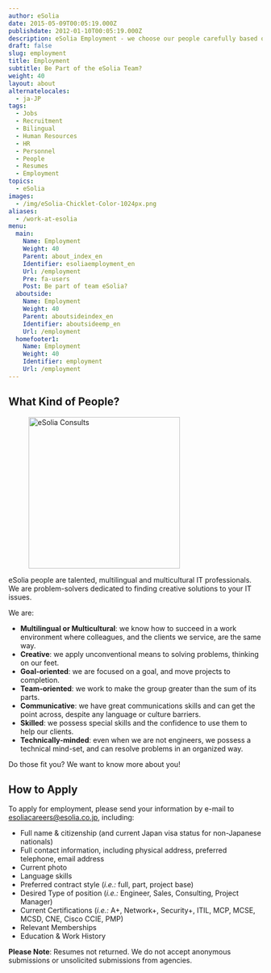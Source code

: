 ```yaml
---
author: eSolia
date: 2015-05-09T00:05:19.000Z
publishdate: 2012-01-10T00:05:19.000Z
description: eSolia Employment - we choose our people carefully based on their fit into the organization. Let's talk!
draft: false
slug: employment
title: Employment
subtitle: Be Part of the eSolia Team?
weight: 40
layout: about
alternatelocales:
  - ja-JP
tags:
  - Jobs
  - Recruitment
  - Bilingual
  - Human Resources
  - HR
  - Personnel
  - People
  - Resumes
  - Employment
topics:
  - eSolia
images:
  - /img/eSolia-Chicklet-Color-1024px.png
aliases:
  - /work-at-esolia
menu:
  main:
    Name: Employment
    Weight: 40
    Parent: about_index_en
    Identifier: esoliaemployment_en
    Url: /employment
    Pre: fa-users
    Post: Be part of team eSolia?
  aboutside:
    Name: Employment
    Weight: 40
    Parent: aboutsideindex_en
    Identifier: aboutsideemp_en
    Url: /employment
  homefooter1:
    Name: Employment
    Weight: 40
    Identifier: employment
    Url: /employment
---
```


## What Kind of People?

<figure class="">
<img class="is-pulled-right has-padding-r-m has-padding-l-m has-padding-b-l" width="300" data-caption="eSolia Consults" alt="eSolia Consults" src="/img/eSolia-Post-Slider-Management-02.png" >
</figure>

eSolia people are talented, multilingual and multicultural IT professionals. We are problem-solvers dedicated to finding creative solutions to your IT issues.

We are:

* **Multilingual or Multicultural**: we know how to succeed in a work environment where colleagues, and the clients we service, are the same way.
* **Creative**: we apply unconventional means to solving problems, thinking on our feet.
* **Goal-oriented**: we are focused on a goal, and move projects to completion.
* **Team-oriented**: we work to make the group greater than the sum of its parts.
* **Communicative**: we have great communications skills and can get the point across, despite any language or culture barriers.
* **Skilled**: we possess special skills and the confidence to use them to help our clients.
* **Technically-minded**: even when we are not engineers, we possess a technical mind-set, and can resolve problems in an organized way.

Do those fit you? We want to know more about you!

## How to Apply

To apply for employment, please send your information by e-mail to <esoliacareers@esolia.co.jp>, including:

* Full name & citizenship (and current Japan visa status for non-Japanese nationals)
* Full contact information, including physical address, preferred telephone, email address
* Current photo
* Language skills
* Preferred contract style (_i.e.:_ full, part, project base)
* Desired Type of position (_i.e.:_ Engineer, Sales, Consulting, Project Manager)
* Current Certifications (_i.e.:_ A+, Network+, Security+, ITIL, MCP, MCSE, MCSD, CNE, Cisco CCIE, PMP)
* Relevant Memberships
* Education & Work History

<span class="red-text text-darken-4"><strong>Please Note</strong></span>: Resumes not returned. We do not accept anonymous submissions or unsolicited submissions from agencies.

